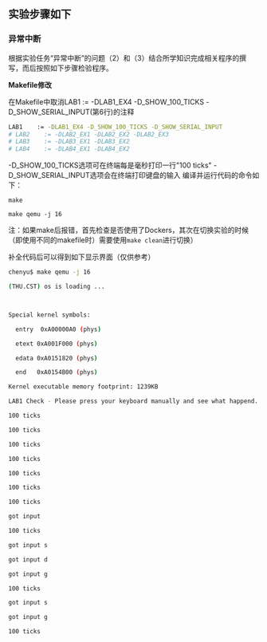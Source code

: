 ## 实验步骤如下

### 异常中断

根据实验任务“异常中断”的问题（2）和（3）结合所学知识完成相关程序的撰写，而后按照如下步骤检验程序。

**Makefile修改**

在Makefile中取消LAB1 := -DLAB1_EX4 -D_SHOW_100_TICKS -D_SHOW_SERIAL_INPUT(第6行)的注释

```bash
LAB1    := -DLAB1_EX4 -D_SHOW_100_TICKS -D_SHOW_SERIAL_INPUT
# LAB2    := -DLAB2_EX1 -DLAB2_EX2 -DLAB2_EX3
# LAB3    := -DLAB3_EX1 -DLAB3_EX2
# LAB4    := -DLAB4_EX1 -DLAB4_EX2
```

-D_SHOW_100_TICKS选项可在终端每是毫秒打印一行"100 ticks" -D_SHOW_SERIAL_INPUT选项会在终端打印键盘的输入 编译并运行代码的命令如下：

```shell
make

make qemu -j 16
```

注：如果make后报错，首先检查是否使用了Dockers，其次在切换实验的时候（即使用不同的makefile时）需要使用`make clean`进行切换）

补全代码后可以得到如下显示界面（仅供参考）

```bash
chenyu$ make qemu -j 16

(THU.CST) os is loading ...



Special kernel symbols:

  entry  0xA00000A0 (phys)

  etext 0xA001F000 (phys)

  edata 0xA0151820 (phys)

  end   0xA0154B00 (phys)

Kernel executable memory footprint: 1239KB

LAB1 Check - Please press your keyboard manually and see what happend.

100 ticks

100 ticks

100 ticks

100 ticks

100 ticks

100 ticks

100 ticks

got input

100 ticks

got input s

got input d

got input g

100 ticks

got input s

got input g

100 ticks
```

